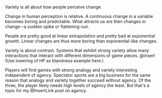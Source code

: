Variety is all about how people perceive change.

Change in human perception is relative. A continuous change in a variable becomes boring and predictable. What attracts us are then changes in change--a sudden spike or flattening-out.

People are pretty good at linear extrapolation and pretty bad at exponential growth. Linear changes are thus more boring than exponential-like changes.

Variety is about contrast. Systems that exhibit strong variety allow many interactions that interact with different dimensions of game pieces. @insert (Use lowering of HP as blandness example here.)

Players will find games with strong analogy and variety interesting independent of agency. Spectator sports are a big business for the same reason that analogy and variety together succeed without agency. Of the three, the player likely needs high levels of agency the least. But that's a topic for my @InsertLink post on agency.
